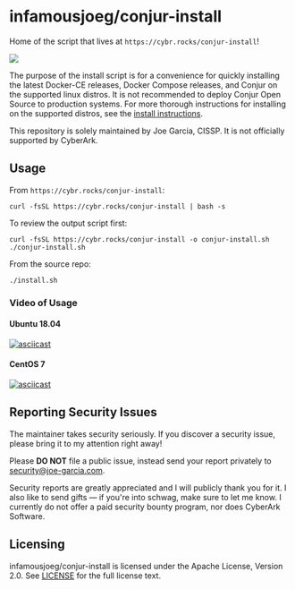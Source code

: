 # infamousjoeg/conjur-install

Home of the script that lives at `https://cybr.rocks/conjur-install`!

[![](https://github.com/infamousjoeg/conjur-install/workflows/CI/badge.svg)](https://github.com/infamousjoeg/conjur-action/actions?workflow=CI)

The purpose of the install script is for a convenience for quickly
installing the latest Docker-CE releases, Docker Compose releases, and Conjur on the supported linux
distros. It is not recommended to deploy Conjur Open Source
to production systems. For more thorough instructions for installing
on the supported distros, see the [install
instructions](https://conjur.org).

This repository is solely maintained by Joe Garcia, CISSP. It is not officially supported by CyberArk.

## Usage

From `https://cybr.rocks/conjur-install`:
```shell
curl -fsSL https://cybr.rocks/conjur-install | bash -s
```

To review the output script first:
```shell
curl -fsSL https://cybr.rocks/conjur-install -o conjur-install.sh
./conjur-install.sh
```

From the source repo:
```shell
./install.sh
```

### Video of Usage

#### Ubuntu 18.04

[![asciicast](https://asciinema.org/a/221614.svg)](https://asciinema.org/a/221614)

#### CentOS 7

[![asciicast](https://asciinema.org/a/222131.svg)](https://asciinema.org/a/222131)

## Reporting Security Issues

The maintainer takes security seriously. If you discover a security issue,
please bring it to my attention right away!

Please **DO NOT** file a public issue, instead send your report privately to
[security@joe-garcia.com](mailto:security@joe-garcia.com).

Security reports are greatly appreciated and I will publicly thank you for it.
I also like to send gifts — if you're into schwag, make sure to let
me know. I currently do not offer a paid security bounty program, nor does CyberArk Software.

## Licensing

infamousjoeg/conjur-install is licensed under the Apache License, Version 2.0.
See [LICENSE](LICENSE) for the full license text.
